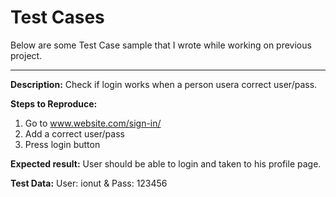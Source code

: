 # Test Cases

Below are some Test Case sample that I wrote while working on previous project.

--------------

**Description:**
Check if login works when a person usera correct user/pass.

**Steps to Reproduce:**
1. Go to www.website.com/sign-in/
2. Add a correct user/pass
3. Press login button

**Expected result:**
User should be able to login and taken to his profile page.

**Test Data:**
User: ionut & Pass: 123456
